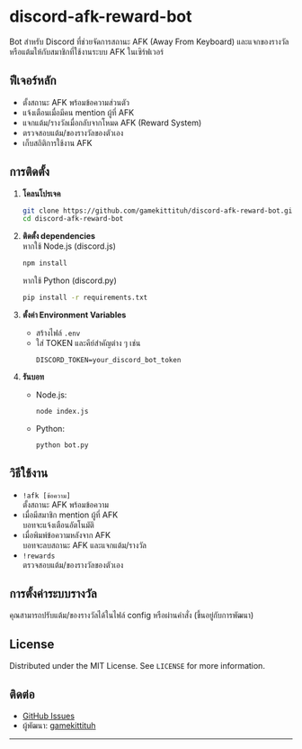 # discord-afk-reward-bot

Bot สำหรับ Discord ที่ช่วยจัดการสถานะ AFK (Away From Keyboard) และแจกของรางวัลหรือแต้มให้กับสมาชิกที่ใช้งานระบบ AFK ในเซิร์ฟเวอร์

## ฟีเจอร์หลัก

- ตั้งสถานะ AFK พร้อมข้อความส่วนตัว
- แจ้งเตือนเมื่อมีคน mention ผู้ที่ AFK
- แจกแต้ม/รางวัลเมื่อกลับจากโหมด AFK (Reward System)
- ตรวจสอบแต้ม/ของรางวัลของตัวเอง
- เก็บสถิติการใช้งาน AFK

## การติดตั้ง

1. **โคลนโปรเจค**
    ```bash
    git clone https://github.com/gamekittituh/discord-afk-reward-bot.git
    cd discord-afk-reward-bot
    ```

2. **ติดตั้ง dependencies**  
   หากใช้ Node.js (discord.js)
    ```bash
    npm install
    ```
   หากใช้ Python (discord.py)
    ```bash
    pip install -r requirements.txt
    ```

3. **ตั้งค่า Environment Variables**
    - สร้างไฟล์ `.env`
    - ใส่ TOKEN และคีย์สำคัญต่าง ๆ เช่น
      ```
      DISCORD_TOKEN=your_discord_bot_token
      ```

4. **รันบอท**
    - Node.js:
      ```bash
      node index.js
      ```
    - Python:
      ```bash
      python bot.py
      ```

## วิธีใช้งาน

- `!afk [ข้อความ]`  
  ตั้งสถานะ AFK พร้อมข้อความ
- เมื่อมีสมาชิก mention ผู้ที่ AFK  
  บอทจะแจ้งเตือนอัตโนมัติ
- เมื่อพิมพ์ข้อความหลังจาก AFK  
  บอทจะลบสถานะ AFK และแจกแต้ม/รางวัล
- `!rewards`  
  ตรวจสอบแต้ม/ของรางวัลของตัวเอง

## การตั้งค่าระบบรางวัล

คุณสามารถปรับแต้ม/ของรางวัลได้ในไฟล์ config หรือผ่านคำสั่ง (ขึ้นอยู่กับการพัฒนา)

## License

Distributed under the MIT License. See `LICENSE` for more information.

## ติดต่อ

- [GitHub Issues](https://github.com/gamekittituh/discord-afk-reward-bot/issues)
- ผู้พัฒนา: [gamekittituh](https://github.com/gamekittituh)

---

